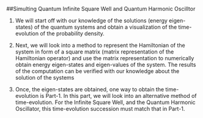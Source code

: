 ##Simulting Quantum Infinite Square Well and Quantum Harmonic Oscilltor

1. We will start off with our knowledge of the solutions (energy eigen-states) of the quantum systems and obtain a visualization of the time-evolution of the probability density.

2. Next, we will look into a method to represent the Hamiltonian of the system in form of a square matrix (matrix representation of the Hamiltonian operator) and use the matrix representation to numerically obtain energy eigen-states and eigen-values of the system. The results of the computation can be verified with our knowledge about the solution of the systems

3. Once, the eigen-states are obtained, one way to obtain the time-evolution is Part-1. In this part, we will look into an alternative method of time-evolution. For the Infinite Square Well, and the Quantum Harmonic Oscillator, this time-evolution succession must match that in Part-1.